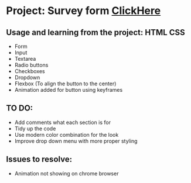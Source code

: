 # Project: Survey form [ClickHere](https://shilpamk.github.io/survey-form/)

## Usage and learning from the project: HTML CSS
* Form
* Input 
* Textarea
* Radio buttons
* Checkboxes
* Dropdown
* Flexbox (To align the button to the center)
* Animation added for button using keyframes

## TO DO:
* Add comments what each section is for
* Tidy up the code
* Use modern color combination for the look 
* Improve drop down menu with more proper styling

## Issues to resolve:
* Animation not showing on chrome browser